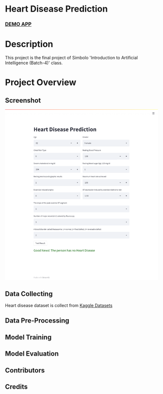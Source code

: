 <h1>Heart Disease Prediction</h1>
<h3><a href="https://share.streamlit.io/atom017/heart-disease-prediction/main/userInterface.py">DEMO APP</a></h3>




# Description
This project is the final project of Simbolo 'Introduction to Artificial Intelligence (Batch-4)' class.

# Project Overview

## Screenshot
![screenshot](https://github.com/atom017/Heart-Disease-Prediction/blob/main/images/heart-diseaseUI.png)


## Data Collecting

Heart disease dataset is collect from [Kaggle Datasets](https://www.kaggle.com/datasets/johnsmith88/heart-disease-dataset)

## Data Pre-Processing

## Model Training

## Model Evaluation

## Contributors

## Credits

